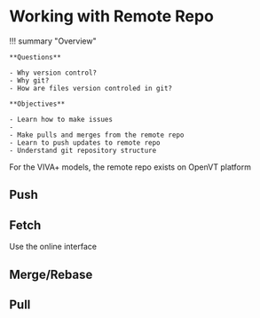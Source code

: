 # Working with Remote Repo

!!! summary "Overview" 

    **Questions**

    - Why version control?
    - Why git?
    - How are files version controled in git?
  
    **Objectives** 
  
    - Learn how to make issues
    - 
    - Make pulls and merges from the remote repo
    - Learn to push updates to remote repo
    - Understand git repository structure
   
For the VIVA+ models, the remote repo exists on OpenVT platform

## Push


## Fetch

Use the online interface

## Merge/Rebase

## Pull